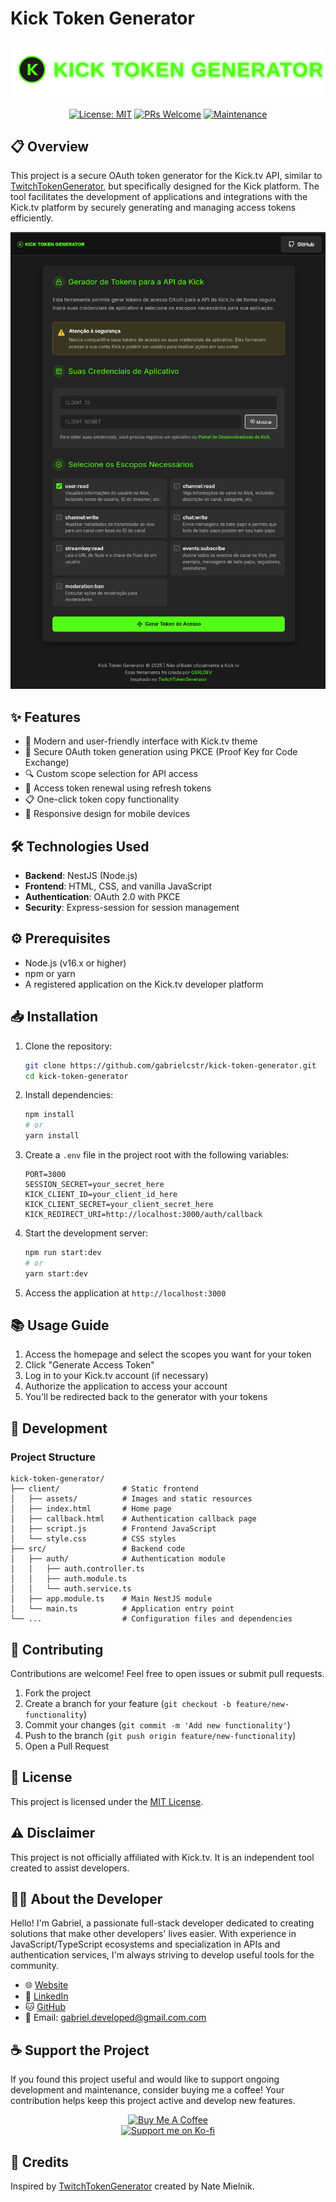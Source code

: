 # Kick Token Generator

<div align="center">

![Kick Token Generator Logo](./client/assets/logo.svg)

[![License: MIT](https://img.shields.io/badge/License-MIT-yellow.svg)](https://opensource.org/licenses/MIT)
[![PRs Welcome](https://img.shields.io/badge/PRs-welcome-brightgreen.svg)](http://makeapullrequest.com)
[![Maintenance](https://img.shields.io/badge/Maintained%3F-yes-green.svg)](https://github.com/seu-usuario/kick-token-generator/graphs/commit-activity)

</div>

## 📋 Overview

This project is a secure OAuth token generator for the Kick.tv API, similar to [TwitchTokenGenerator](https://twitchtokengenerator.com), but specifically designed for the Kick platform. The tool facilitates the development of applications and integrations with the Kick.tv platform by securely generating and managing access tokens efficiently.

![Kick Token Generator Screenshot](./kick-token-generator.png)

## ✨ Features

- 🎨 Modern and user-friendly interface with Kick.tv theme
- 🔐 Secure OAuth token generation using PKCE (Proof Key for Code Exchange)
- 🔍 Custom scope selection for API access
- 🔄 Access token renewal using refresh tokens
- 📋 One-click token copy functionality
- 📱 Responsive design for mobile devices

## 🛠️ Technologies Used

- **Backend**: NestJS (Node.js)
- **Frontend**: HTML, CSS, and vanilla JavaScript
- **Authentication**: OAuth 2.0 with PKCE
- **Security**: Express-session for session management

## ⚙️ Prerequisites

- Node.js (v16.x or higher)
- npm or yarn
- A registered application on the Kick.tv developer platform

## 📥 Installation

1. Clone the repository:
   ```bash
   git clone https://github.com/gabrielcstr/kick-token-generator.git
   cd kick-token-generator
   ```

2. Install dependencies:
   ```bash
   npm install
   # or
   yarn install
   ```

3. Create a `.env` file in the project root with the following variables:
   ```
   PORT=3000
   SESSION_SECRET=your_secret_here
   KICK_CLIENT_ID=your_client_id_here
   KICK_CLIENT_SECRET=your_client_secret_here
   KICK_REDIRECT_URI=http://localhost:3000/auth/callback
   ```

4. Start the development server:
   ```bash
   npm run start:dev
   # or
   yarn start:dev
   ```

5. Access the application at `http://localhost:3000`

## 📚 Usage Guide

1. Access the homepage and select the scopes you want for your token
2. Click "Generate Access Token"
3. Log in to your Kick.tv account (if necessary)
4. Authorize the application to access your account
5. You'll be redirected back to the generator with your tokens

## 🔧 Development

### Project Structure

```
kick-token-generator/
├── client/              # Static frontend
│   ├── assets/          # Images and static resources
│   ├── index.html       # Home page
│   ├── callback.html    # Authentication callback page
│   ├── script.js        # Frontend JavaScript
│   └── style.css        # CSS styles
├── src/                 # Backend code
│   ├── auth/            # Authentication module
│   │   ├── auth.controller.ts
│   │   ├── auth.module.ts
│   │   └── auth.service.ts
│   ├── app.module.ts    # Main NestJS module
│   └── main.ts          # Application entry point
└── ...                  # Configuration files and dependencies
```

## 🤝 Contributing

Contributions are welcome! Feel free to open issues or submit pull requests.

1. Fork the project
2. Create a branch for your feature (`git checkout -b feature/new-functionality`)
3. Commit your changes (`git commit -m 'Add new functionality'`)
4. Push to the branch (`git push origin feature/new-functionality`)
5. Open a Pull Request

## 📝 License

This project is licensed under the [MIT License](LICENSE).

## ⚠️ Disclaimer

This project is not officially affiliated with Kick.tv. It is an independent tool created to assist developers.

## 👨‍💻 About the Developer

Hello! I'm Gabriel, a passionate full-stack developer dedicated to creating solutions that make other developers' lives easier. With experience in JavaScript/TypeScript ecosystems and specialization in APIs and authentication services, I'm always striving to develop useful tools for the community.

- 🌐 [Website](https://gbrldev.com)
- 📱 [LinkedIn](https://linkedin.com/in/gabriel-ferreira)
- 🐱 [GitHub](https://github.com/gabrielcstr)
- 📧 Email: [gabriel.developed@gmail.com.com](mailto:gabriel.developed@gmail.com.com)

## ☕ Support the Project

If you found this project useful and would like to support ongoing development and maintenance, consider buying me a coffee! Your contribution helps keep this project active and develop new features.

<div align="center">
  <a href="https://www.buymeacoffee.com/gabriel.dev" target="_blank">
    <img src="https://cdn.buymeacoffee.com/buttons/v2/default-yellow.png" alt="Buy Me A Coffee" height="60" width="217">
  </a>
  <br>
  <a href="https://ko-fi.com/gabriel.dev" target="_blank">
    <img src="https://ko-fi.com/img/githubbutton_sm.svg" alt="Support me on Ko-fi" height="30">
  </a>
</div>

## 🙏 Credits

Inspired by [TwitchTokenGenerator](https://twitchtokengenerator.com) created by Nate Mielnik.
